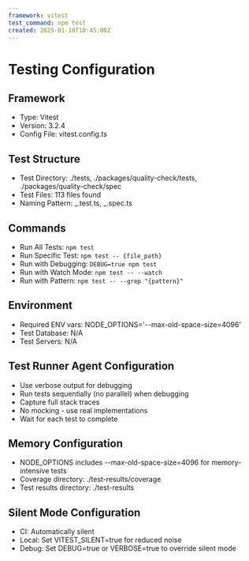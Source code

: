 ```yaml
---
framework: vitest
test_command: npm test
created: 2025-01-18T10:45:00Z
---
```


# Testing Configuration

## Framework

- Type: Vitest
- Version: 3.2.4
- Config File: vitest.config.ts

## Test Structure

- Test Directory: ./tests, ./packages/quality-check/tests,
  ./packages/quality-check/spec
- Test Files: 113 files found
- Naming Pattern: _.test.ts, _.spec.ts

## Commands

- Run All Tests: `npm test`
- Run Specific Test: `npm test -- {file_path}`
- Run with Debugging: `DEBUG=true npm test`
- Run with Watch Mode: `npm test -- --watch`
- Run with Pattern: `npm test -- --grep "{pattern}"`

## Environment

- Required ENV vars: NODE_OPTIONS='--max-old-space-size=4096'
- Test Database: N/A
- Test Servers: N/A

## Test Runner Agent Configuration

- Use verbose output for debugging
- Run tests sequentially (no parallel) when debugging
- Capture full stack traces
- No mocking - use real implementations
- Wait for each test to complete

## Memory Configuration

- NODE_OPTIONS includes --max-old-space-size=4096 for memory-intensive tests
- Coverage directory: ./test-results/coverage
- Test results directory: ./test-results

## Silent Mode Configuration

- CI: Automatically silent
- Local: Set VITEST_SILENT=true for reduced noise
- Debug: Set DEBUG=true or VERBOSE=true to override silent mode
